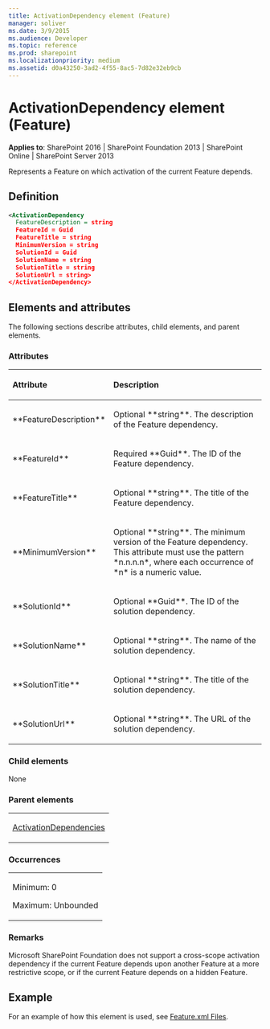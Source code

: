 ```yaml
---
title: ActivationDependency element (Feature)
manager: soliver
ms.date: 3/9/2015
ms.audience: Developer
ms.topic: reference
ms.prod: sharepoint
ms.localizationpriority: medium
ms.assetid: d0a43250-3ad2-4f55-8ac5-7d82e32eb9cb
---
```


# ActivationDependency element (Feature)

**Applies to**: SharePoint 2016 | SharePoint Foundation 2013 | SharePoint Online | SharePoint Server 2013

Represents a Feature on which activation of the current Feature depends.

## Definition

```XML
<ActivationDependency 
  FeatureDescription = string 
  FeatureId = Guid 
  FeatureTitle = string 
  MinimumVersion = string 
  SolutionId = Guid 
  SolutionName = string 
  SolutionTitle = string 
  SolutionUrl = string>
</ActivationDependency>
```

## Elements and attributes

The following sections describe attributes, child elements, and parent elements.

### Attributes

<table>
<colgroup>
<col width="20%" />
<col width="80%" />
</colgroup>
<thead>
<tr class="header">
<th align="left"><p>Attribute</p></th>
<th align="left"><p>Description</p></th>
</tr>
</thead>
<tbody>
<tr class="odd">
<td align="left"><p>**FeatureDescription**</p></td>
<td align="left"><p>Optional **string**. The description of the Feature dependency.</p></td>
</tr>
<tr class="even">
<td align="left"><p>**FeatureId**</p></td>
<td align="left"><p>Required **Guid**. The ID of the Feature dependency.</p></td>
</tr>
<tr class="odd">
<td align="left"><p>**FeatureTitle**</p></td>
<td align="left"><p>Optional **string**. The title of the Feature dependency.</p></td>
</tr>
<tr class="even">
<td align="left"><p>**MinimumVersion**</p></td>
<td align="left"><p>Optional **string**. The minimum version of the Feature dependency. This attribute must use the pattern *n.n.n.n*, where each occurrence of *n* is a numeric value.</p></td>
</tr>
<tr class="odd">
<td align="left"><p>**SolutionId**</p></td>
<td align="left"><p>Optional **Guid**. The ID of the solution dependency.</p></td>
</tr>
<tr class="even">
<td align="left"><p>**SolutionName**</p></td>
<td align="left"><p>Optional **string**. The name of the solution dependency.</p></td>
</tr>
<tr class="odd">
<td align="left"><p>**SolutionTitle**</p></td>
<td align="left"><p>Optional **string**. The title of the solution dependency.</p></td>
</tr>
<tr class="even">
<td align="left"><p>**SolutionUrl**</p></td>
<td align="left"><p>Optional **string**. The URL of the solution dependency.</p></td>
</tr>
</tbody>
</table>

### Child elements

None

### Parent elements

<table>
<colgroup>
<col width="100%" />
</colgroup>
<tbody>
<tr class="odd">
<td align="left"><p><a href="activationdependencies-element-feature.md">ActivationDependencies</a></p></td>
</tr>
</tbody>
</table>

### Occurrences

<table>
<colgroup>
<col width="100%" />
</colgroup>
<tbody>
<tr class="odd">
<td align="left"><p>Minimum: 0</p>
<p>Maximum: Unbounded</p></td>
</tr>
</tbody>
</table>


### Remarks

Microsoft SharePoint Foundation does not support a cross-scope activation dependency if the current Feature depends upon another Feature at a more restrictive scope, or if the current Feature depends on a hidden Feature.

## Example

For an example of how this element is used, see [Feature.xml Files](feature-xml-files.md).








